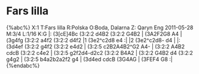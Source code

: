 # Fars lilla

{%abc%}
X:1
T:Fars lilla
R:Polska
O:Boda, Dalarna
Z: Qaryn Eng 2011-05-28
M:3/4
L:1/16
K:G
|: (3[cE]4Bc (3:2:2 d4B2 (3:2:2 G4B2 | (3A2F2G8 A4 |(3g4fg (3:2:2 a4f2 (3:2:2 d4f2 |1 (3e2^c2d8 e4 :| |2 (3e2^c2d8- d4 |
|: (3d4ef (3:2:2 g4f2 (3:2:2 e4d2 | (3:2:5 c2B2A4B2^G2 A4- | (3:2:2 A4B2 cdcB (3:2:2 c4e2 | (3:2:5 g2f2d4-d2c2 (3:2:2 B4A2 |
(3:2:2 G4B2 d4 (3:2:2 g4g2 | (3:2:5 b4a2b2a2f2 g4 | (3d4ed cdcB (3G4AG | (3FEF4 G8 :|
{%endabc%}


